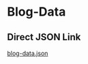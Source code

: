 # Blog-Data

## Direct JSON Link
[blog-data.json](https://graysen-w1.github.io/Blog-Data/blog-entries.json)
